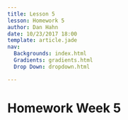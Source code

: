 ```yaml
---
title: Lesson 5
lesson: Homework 5
author: Dan Hahn
date: 10/23/2017 18:00
template: article.jade
nav:
  Backgrounds: index.html
  Gradients: gradients.html
  Drop Down: dropdown.html

---
```


# Homework Week 5
